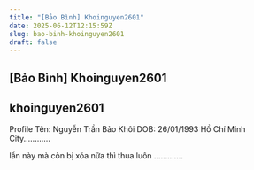 ```yaml
---
title: "[Bảo Bình] Khoinguyen2601"
date: 2025-06-12T12:15:59Z
slug: bao-binh-khoinguyen2601
draft: false
---
```


## [Bảo Bình] Khoinguyen2601

## khoinguyen2601

Profile
Tên: Nguyễn Trần Bảo Khôi
DOB: 26/01/1993
Hồ Chí Minh City............




 
lần này mà còn bị xóa nữa thì thua luôn .............